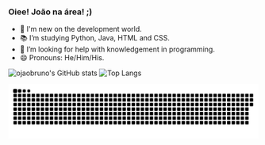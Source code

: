 ### Oiee! João na área! ;) 

- 🌱 I'm new on the development world. 
- 📚 I’m studying Python, Java, HTML and CSS. 
- 🤔 I’m looking for help with knowledgement in programming. 
- 😄 Pronouns: He/Him/His. 


![ojaobruno's GitHub stats](https://github-readme-stats.vercel.app/api?username=ojaobruno&show_icons=true&theme=dark)
![Top Langs](https://github-readme-stats.vercel.app/api/top-langs/?username=ojaobruno&theme=dark)

![SnakeAnimation](https://raw.githubusercontent.com/CompetitiveLin/Snake-in-Contribution-Grid/output/github-contribution-grid-snake.svg)
